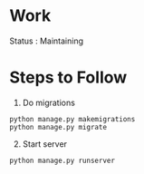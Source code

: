 # Work
 
Status : Maintaining 

# Steps to Follow
1. Do migrations
```
python manage.py makemigrations
python manage.py migrate

```
2. Start server

```
python manage.py runserver
```
